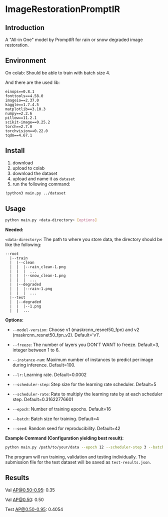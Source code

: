 # ImageRestorationPromptIR

## Introduction

A "All-in One" model by PromptIR for rain or snow degraded image restoration.

## Environment

On colab: Should be able to train with batch size 4.

And there are the used lib:
```
einops==0.8.1
fonttools==4.58.0
imageio==2.37.0
kaggle==1.7.4.5
matplotlib==3.10.3
numpy==2.2.6
pillow==11.2.1
scikit-image==0.25.2
torch==2.7.0
torchvision==0.22.0
tqdm==4.67.1
```

## Install

1. download
2. upload to colab
3. download the dataset
4. upload and name it as ```dataset```
5. run the following command:
```bash
!python3 main.py ../dataset
```

## Usage

```bash
python main.py <data-directory> [options]
```

**Needed:**

`<data-directory>`: The path to where you store data, the directory should be like the following:

```
--root
  |--train
  |  |--clean
  |  |  |--rain_clean-1.png
  |  |  |  ...
  |  |  |--snow_clean-1.png
  |  |  |  ...
  |  |--degraded
  |  |  |--rain-1.png
  |  |  |  ...
  |--test
  |  |--degraded
  |  |  |--1.png
  |  |  ...
```

**Options:**

* `--model-version`: Choose v1 (maskrcnn_resnet50_fpn) and v2 (maskrcnn_resnet50_fpn_v2). Default='v1'.

* `--freeze`: The number of layers you DON'T WANT to freeze. Default=3, integer between 1 to 6.

* `--instance-num`: Maximum number of instances to predict per image during inference. Default=100.

* `--lr`: Learning rate. Default=0.0002

* `--scheduler-step`: Step size for the learning rate scheduler. Default=5

* `--scheduler-rate`: Rate to multiply the learning rate by at each scheduler step. Default=0.31622776601

* `--epoch`: Number of training epochs. Default=16

* `--batch`: Batch size for training. Default=4

* `--seed`: Random seed for reproducibility. Default=42

**Example Command (Configuration yielding best result):**

```bash
python main.py /path/to/your/data --epoch 12 --scheduler-step 3 --batch 1 --seed 774 --predict-instance-num 256 --model-version 'v1'
```
The program will run training, validation and testing individually. The submission file for the test dataset will be saved as `test-results.json`.

## Results

Val AP@0.50-0.95: 0.35

Val AP@0.50: 0.50

Test AP@0.50-0.95: 0.4054
